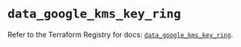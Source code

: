 # `data_google_kms_key_ring`

Refer to the Terraform Registry for docs: [`data_google_kms_key_ring`](https://registry.terraform.io/providers/hashicorp/google-beta/6.11.1/docs/data-sources/google_kms_key_ring).
